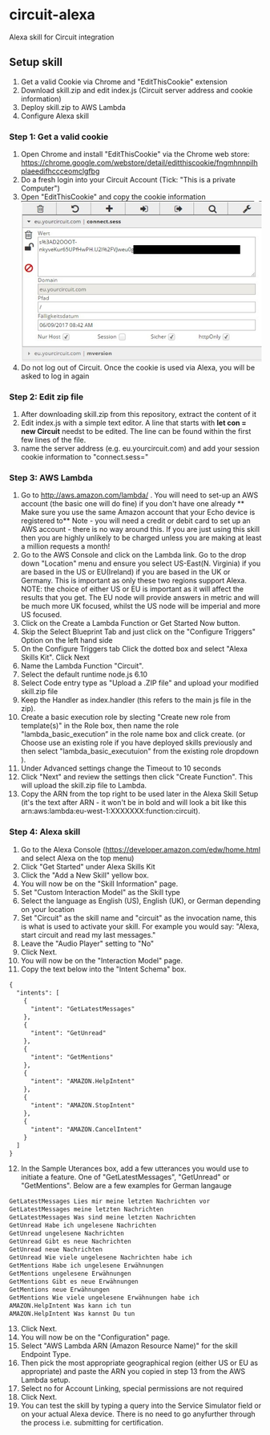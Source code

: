 # circuit-alexa
Alexa skill for Circuit integration
## Setup skill

1. Get a valid Cookie via Chrome and "EditThisCookie" extension
2. Download skill.zip and edit index.js (Circuit server address and cookie information)
3. Deploy skill.zip to AWS Lambda
4. Configure Alexa skill

### Step 1: Get a valid cookie
1. Open Chrome and install "EditThisCookie" via the Chrome web store: https://chrome.google.com/webstore/detail/editthiscookie/fngmhnnpilhplaeedifhccceomclgfbg
2. Do a fresh login into your Circuit Account (Tick: "This is a private Computer")
3. Open "EditThisCookie" and copy the cookie information ![Get your Cookie](/pics/cookie.jpg?raw=true "Get your Cookie")
4. Do not log out of Circuit. Once the cookie is used via Alexa, you will be asked to log in again

### Step 2: Edit zip file
1. After downloading skill.zip from this repository, extract the content of it
2. Edit index.js with a simple text editor. A line that starts with **let con = new Circuit** needst to be edited. The line can be found within the first few lines of the file.
3. name the server address (e.g. eu.yourcircuit.com) and add your session cookie information to "connect.sess="

### Step 3: AWS Lambda
1. Go to http://aws.amazon.com/lambda/ . You will need to set-up an AWS account (the basic one will do fine) if you don't have one already ** Make sure you use the same Amazon account that your Echo device is registered to** Note - you will need a credit or debit card to set up an AWS account - there is no way around this. If you are just using this skill then you are highly unlikely to be charged unless you are making at least a million requests a month!
2. Go to the AWS Console and click on the Lambda link. Go to the drop down "Location" menu and ensure you select US-East(N. Virginia) if you are based in the US or EU(Ireland) if you are based in the UK or Germany. This is important as only these two regions support Alexa. NOTE: the choice of either US or EU is important as it will affect the results that you get. The EU node will provide answers in metric and will be much more UK focused, whilst the US node will be imperial and more US focused.
3. Click on the Create a Lambda Function or Get Started Now button.
4. Skip the Select Blueprint Tab and just click on the "Configure Triggers" Option on the left hand side
5. On the Configure Triggers tab Click the dotted box and select "Alexa Skills Kit". Click Next  
6. Name the Lambda Function "Circuit".
7. Select the default runtime node.js 6.10
9. Select Code entry type as "Upload a .ZIP file" and upload your modified skill.zip file
10. Keep the Handler as index.handler (this refers to the main js file in the zip).
11. Create a basic execution role by slecting "Create new role from template(s)" in the Role box, then name the role "lambda_basic_execution” in the role name box and click create. (or Choose use an existing role if you have deployed skills previously and then select "lambda_basic_executuion" from the existing role dropdown ).
12. Under Advanced settings change the Timeout to 10 seconds
13. Click "Next" and review the settings then click "Create Function". This will upload the skill.zip file to Lambda.
14. Copy the ARN from the top right to be used later in the Alexa Skill Setup (it's the text after ARN - it won't be in bold and will look a bit like this arn:aws:lambda:eu-west-1:XXXXXXX:function:circuit).

### Step 4: Alexa skill
1. Go to the Alexa Console (https://developer.amazon.com/edw/home.html and select Alexa on the top menu)
2. Click "Get Started" under Alexa Skills Kit
3. Click the "Add a New Skill" yellow box.
4. You will now be on the "Skill Information" page. 
5. Set "Custom Interaction Model" as the Skill type
6. Select the language as English (US), English (UK), or German depending on your location
7. Set "Circuit" as the skill name and "circuit" as the invocation name, this is what is used to activate your skill. For example you would say: "Alexa, start circuit and read my last messages."
8. Leave the "Audio Player" setting to "No"
9. Click Next.
10. You will now be on the "Interaction Model" page. 
11. Copy the text below into the "Intent Schema" box.
```
{
  "intents": [
    {
      "intent": "GetLatestMessages"
    },
    {
      "intent": "GetUnread"
    },
    {
      "intent": "GetMentions"
    },
    {
      "intent": "AMAZON.HelpIntent"
    },
    {
      "intent": "AMAZON.StopIntent"
    },
    {
      "intent": "AMAZON.CancelIntent"
    }
  ]
}
```
12. In the Sample Uterances box, add a few utterances you would use to initiate a feature. One of "GetLatestMessages", "GetUnread" or "GetMentions". Below are a few examples for German langauge
```
GetLatestMessages Lies mir meine letzten Nachrichten vor
GetLatestMessages meine letzten Nachrichten
GetLatestMessages Was sind meine letzten Nachrichten
GetUnread Habe ich ungelesene Nachrichten
GetUnread ungelesene Nachrichten
GetUnread Gibt es neue Nachrichten
GetUnread neue Nachrichten
GetUnread Wie viele ungelesene Nachrichten habe ich
GetMentions Habe ich ungelesene Erwähnungen
GetMentions ungelesene Erwähnungen
GetMentions Gibt es neue Erwähnungen
GetMentions neue Erwähnungen
GetMentions Wie viele ungelesene Erwähnungen habe ich
AMAZON.HelpIntent Was kann ich tun
AMAZON.HelpIntent Was kannst Du tun
```
13. Click Next.
14. You will now be on the "Configuration" page.
15. Select "AWS Lambda ARN (Amazon Resource Name)" for the skill Endpoint Type.
16. Then pick the most appropriate geographical region (either US or EU as appropriate) and paste the ARN you copied in step 13 from the AWS Lambda setup. 
17. Select no for Account Linking, special permissions are not required
18. Click Next.
19. You can test the skill by typing a query into the Service Simulator field or on your actual Alexa device. There is no need to go anyfurther through the process i.e. submitting for certification.
